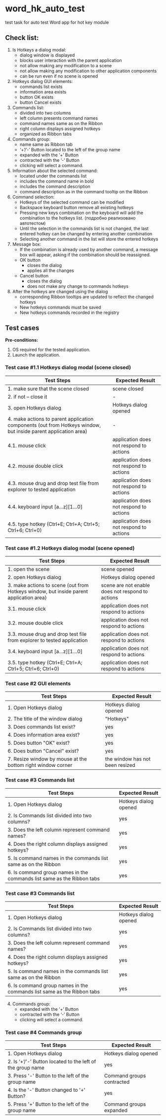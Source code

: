 # word_hk_auto_test
test task for auto test Word app for hot key module

## Сheck list:
1.  Is Hotkeys a dialog modal:
    - dialog window is displayed
    - blocks user interaction with the parent application
    - not allow making any modification to a scene 
    - not allow making any modification to other application components 
    - can be run even if no scene is opened 
2.	Hotkeys dialog GUI elements:
    - commands list exists
    - information area exists
    - button OK exists
    - button Cancel exists
3.	Сommands list:
    - divided into two columns 
    - left column presents command names 
    - command names same as on the Ribbon
    - right column displays assigned hotkeys
    - organized as Ribbon tabs
4.	Commands group:
    - name same as Ribbon tab
    - ‘+’/’-’ Button located to the left of the group name
    - expanded with the ‘+’ Button
    - contracted with the ‘-’ Button
    - clicking will select a command.
5.	Information about the selected command:
    - located under the commands list
    - includes the command name in bold
    - includes the command description
    - command description as in the command tooltip on the Ribbon
6.	Command selection:
    - Hotkeys of the selected command can be modified
    - Backspace keyboard button remove all existing hotkeys
    - Pressing new keys combination on the keyboard will add the combination to the hotkeys list. (подробно реализовано автотестом)
    - Until the selection in the commands list is not changed, the last entered hotkey can be changed by entering another combination
    - Selecting another command in the list will store the entered hotkeys
7.	Message box:
    - If the combination is already used by another command, a message box will appear, asking if the combination should be reassigned.
    - ОК button
        - closes the dialog
        - applies all the changes
    - Cancel button
        - closes the dialog
        - does not make any change to commands hotkeys 
8.	After the hotkeys are changed using the dialog
    - corresponding Ribbon tooltips are updated to reflect the changed hotkeys
    - New hotkeys commands must be saved
    - New hotkeys commands recorded in the registry

## Test cases
**Pre-conditions:**
1.	OS required for the tested application.
2.	Launch the application.

### Test case #1.1 Hotkeys dialog modal (scene closed)
| Test Steps | Expected Result |
| ----------- | ----------- |
|1.	make sure that the scene closed | scene closed |
|2.	if not – close it | - |
|3.	open Hotkeys dialog | Hotkeys dialog opened |
|4.	make actions to parent application components (out from Hotkeys window, but inside parent application area) | - |
|4.1.	mouse click | application does not respond to actions |
|4.2.	mouse double click | application does not respond to actions |
|4.3.	mouse drug and drop test file from explorer to tested application | application does not respond to actions |
|4.4.	keyboard input [a…z][1…0] | application does not respond to actions |
|4.5.	type hotkey (Ctrl+E; Ctrl+А; Ctrl+5; Ctrl+6; Ctrl+0) | application does not respond to actions |

### Test case #1.2 Hotkeys dialog modal (scene opened)
| Test Steps | Expected Result |
| ----------- | ----------- |
|1.	open the scene | scene opened |
|2.	open Hotkeys dialog | Hotkeys dialog opened |
|3.	make actions to scene (out from Hotkeys window, but inside parent application area) | scene are not enable does not respond to actions |
|3.1.	mouse click | application does not respond to actions |
|3.2.	mouse double click | application does not respond to actions |
|3.3.	mouse drug and drop test file from explorer to tested application | application does not respond to actions |
|3.4.	keyboard input [a…z][1…0] | application does not respond to actions |
|3.5.	type hotkey (Ctrl+E; Ctrl+А; Ctrl+5; Ctrl+6; Ctrl+0) | application does not respond to actions |

### Test case #2 GUI elements
| Test Steps | Expected Result |
| ----------- | ----------- |
|1.	Open Hotkeys dialog| Hotkeys dialog opened |
|2.	The title of the window dialog | "Hotkeys" |
|3.	Does commands list exist? | yes |
|4.	Does information area exist? | yes |
|5.	Does button "OK" exist? | yes |
|6.	Does button "Cancel" exist? | yes |
|7. Resize window by mouse at the bottom right window corner | the window has not been resized |

### Test case #3 Commands list
| Test Steps | Expected Result |
| ----------- | ----------- |
|1.	Open Hotkeys dialog                          | Hotkeys dialog opened |
|2. Is Commands list divided into two columns?   | yes |
|3. Does the left column represent command names?| yes |
|4. Does the right column displays assigned hotkeys? | yes |
|5. Is command names in the commands list same as on the Ribbon | yes | 
|6. Is command group names in the commands list same as the Ribbon tabs | yes |

### Test case #3 Commands list
| Test Steps | Expected Result |
| ----------- | ----------- |
|1.	Open Hotkeys dialog                          | Hotkeys dialog opened |
|2. Is Commands list divided into two columns?   | yes |
|3. Does the left column represent command names?| yes |
|4. Does the right column displays assigned hotkeys? | yes |
|5. Is command names in the commands list same as on the Ribbon | yes | 
|6. Is command group names in the commands list same as the Ribbon tabs | yes |

4.	Commands group:
    - expanded with the ‘+’ Button
    - contracted with the ‘-’ Button
    - clicking will select a command.

### Test case #4 Commands group
| Test Steps | Expected Result |
| ----------- | ----------- |
|1.	Open Hotkeys dialog                          | Hotkeys dialog opened |
|2. Is ‘+’/’-’ Button located to the left of the group name | yes |
|3. Press '-' Button to the left of the group name          |  Command groups contracted |
|4. Is the '-' Button changed to '+' Button?    | yes |
|5. Press '+' Button to the left of the group name | Command groups expanded |


